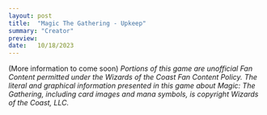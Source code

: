 ```yaml
---
layout: post
title:  "Magic The Gathering - Upkeep"
summary: "Creator"
preview:
date:   10/18/2023
---
```



(More information to come soon)
*Portions of this game are unofficial Fan Content permitted under the Wizards of the Coast Fan Content Policy. The literal and graphical information presented in this game about Magic: The Gathering, including card images and mana symbols, is copyright Wizards of the Coast, LLC.*

